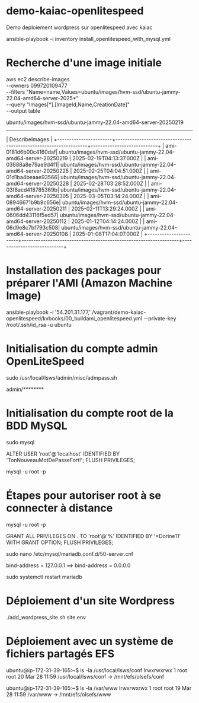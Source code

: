 # demo-kaiac-openlitespeed
Demo deploiement wordpress sur openlitespeed avec kaiac

ansible-playbook -i inventory install_openlitespeed_with_mysql.yml

# Recherche d'une image initiale

aws ec2 describe-images \
  --owners 099720109477 \
  --filters "Name=name,Values=ubuntu/images/hvm-ssd/ubuntu-jammy-22.04-amd64-server-2025*" \
  --query "Images[*].[ImageId,Name,CreationDate]" \
  --output table

ubuntu/images/hvm-ssd/ubuntu-jammy-22.04-amd64-server-20250219

-------------------------------------------------------------------------------------------------------------------------
|                                                    DescribeImages                                                     |
+-----------------------+------------------------------------------------------------------+----------------------------+
|  ami-0181d6b00c4160daf|  ubuntu/images/hvm-ssd/ubuntu-jammy-22.04-amd64-server-20250219  |  2025-02-19T04:13:37.000Z  |
|  ami-03888a8e79ae9d4f1|  ubuntu/images/hvm-ssd/ubuntu-jammy-22.04-amd64-server-20250225  |  2025-02-25T04:04:51.000Z  |
|  ami-01d1ba4beaae93566|  ubuntu/images/hvm-ssd/ubuntu-jammy-22.04-amd64-server-20250228  |  2025-02-28T03:28:52.000Z  |
|  ami-03f8acd418785369b|  ubuntu/images/hvm-ssd/ubuntu-jammy-22.04-amd64-server-20250305  |  2025-03-05T03:14:24.000Z  |
|  ami-08946671b9b9c656e|  ubuntu/images/hvm-ssd/ubuntu-jammy-22.04-amd64-server-20250211  |  2025-02-11T13:29:24.000Z  |
|  ami-0606dd43116f5ed57|  ubuntu/images/hvm-ssd/ubuntu-jammy-22.04-amd64-server-20250112  |  2025-01-12T04:14:24.000Z  |
|  ami-06d9e8c7bf793c508|  ubuntu/images/hvm-ssd/ubuntu-jammy-22.04-amd64-server-20250108  |  2025-01-08T17:04:07.000Z  |
+-----------------------+------------------------------------------------------------------+----------------------------+

# Installation des packages pour préparer l'AMI (Amazon Machine Image)

ansible-playbook -i '54.201.31.177,' /vagrant/demo-kaiac-openlitespeed/kvbooks/00_buildami_openlitespeed.yml --private-key /root/.ssh/id_rsa -u ubuntu

# Initialisation du compte admin OpenLiteSpeed

sudo /usr/local/lsws/admin/misc/admpass.sh

admin/********

# Initialisation du compte root de la BDD MySQL

sudo mysql

ALTER USER 'root'@'localhost' IDENTIFIED BY 'TonNouveauMotDePasseFort!';
FLUSH PRIVILEGES;

mysql -u root -p

# Étapes pour autoriser root à se connecter à distance

mysql -u root -p

GRANT ALL PRIVILEGES ON *.* TO 'root'@'%' IDENTIFIED BY '=Dorine11' WITH GRANT OPTION;
FLUSH PRIVILEGES;


sudo nano /etc/mysql/mariadb.conf.d/50-server.cnf


bind-address = 127.0.0.1 ==> bind-address = 0.0.0.0


sudo systemctl restart mariadb


# Déploiement d'un site Wordpress

./add_wordpress_site.sh site.env


# Déploiement avec un système de fichiers partagés EFS


ubuntu@ip-172-31-39-165:~$ ls -la /usr/local/lsws/conf
lrwxrwxrwx 1 root root 20 Mar 28 11:59 /usr/local/lsws/conf -> /mnt/efs/olsefs/conf

ubuntu@ip-172-31-39-165:~$ ls -la /var/www
lrwxrwxrwx 1 root root 19 Mar 28 11:59 /var/www -> /mnt/efs/olsefs/www